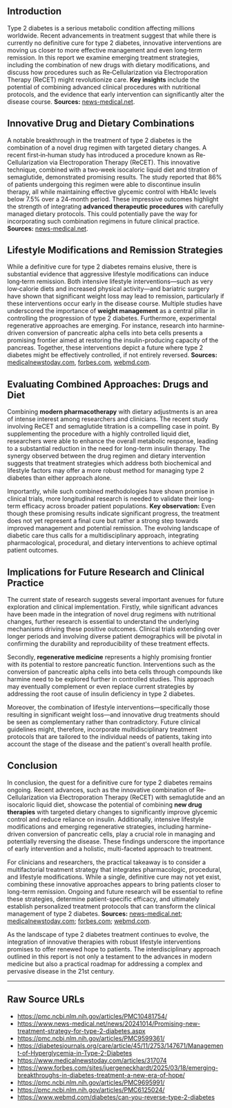 Introduction
------------
Type 2 diabetes is a serious metabolic condition affecting millions worldwide. Recent advancements in treatment suggest that while there is currently no definitive cure for type 2 diabetes, innovative interventions are moving us closer to more effective management and even long‐term remission. In this report we examine emerging treatment strategies, including the combination of new drugs with dietary modifications, and discuss how procedures such as Re‐Cellularization via Electroporation Therapy (ReCET) might revolutionize care. **Key insights** include the potential of combining advanced clinical procedures with nutritional protocols, and the evidence that early intervention can significantly alter the disease course. **Sources:** [news-medical.net](https://www.news-medical.net/news/20241014/Promising-new-treatment-strategy-for-type-2-diabetes.aspx).

Innovative Drug and Dietary Combinations
-------------------------------------------
A notable breakthrough in the treatment of type 2 diabetes is the combination of a novel drug regimen with targeted dietary changes. A recent first‐in‐human study has introduced a procedure known as Re‐Cellularization via Electroporation Therapy (ReCET). This innovative technique, combined with a two‐week isocaloric liquid diet and titration of semaglutide, demonstrated promising results. The study reported that 86% of patients undergoing this regimen were able to discontinue insulin therapy, all while maintaining effective glycemic control with HbA1c levels below 7.5% over a 24‐month period. These impressive outcomes highlight the strength of integrating **advanced therapeutic procedures** with carefully managed dietary protocols. This could potentially pave the way for incorporating such combination regimens in future clinical practice. **Sources:** [news-medical.net](https://www.news-medical.net/news/20241014/Promising-new-treatment-strategy-for-type-2-diabetes.aspx).

Lifestyle Modifications and Remission Strategies
-------------------------------------------------
While a definitive cure for type 2 diabetes remains elusive, there is substantial evidence that aggressive lifestyle modifications can induce long‐term remission. Both intensive lifestyle interventions—such as very low‐calorie diets and increased physical activity—and bariatric surgery have shown that significant weight loss may lead to remission, particularly if these interventions occur early in the disease course. Multiple studies have underscored the importance of **weight management** as a central pillar in controlling the progression of type 2 diabetes. Furthermore, experimental regenerative approaches are emerging. For instance, research into harmine‐driven conversion of pancreatic alpha cells into beta cells presents a promising frontier aimed at restoring the insulin-producing capacity of the pancreas. Together, these interventions depict a future where type 2 diabetes might be effectively controlled, if not entirely reversed. **Sources:** [medicalnewstoday.com](https://www.medicalnewstoday.com/articles/317074), [forbes.com](https://www.forbes.com/sites/juergeneckhardt/2025/03/18/emerging-breakthroughs-in-diabetes-treatment-a-new-era-of-hope/), [webmd.com](https://www.webmd.com/diabetes/can-you-reverse-type-2-diabetes).

Evaluating Combined Approaches: Drugs and Diet
-----------------------------------------------
Combining **modern pharmacotherapy** with dietary adjustments is an area of intense interest among researchers and clinicians. The recent study involving ReCET and semaglutide titration is a compelling case in point. By supplementing the procedure with a highly controlled liquid diet, researchers were able to enhance the overall metabolic response, leading to a substantial reduction in the need for long-term insulin therapy. The synergy observed between the drug regimen and dietary intervention suggests that treatment strategies which address both biochemical and lifestyle factors may offer a more robust method for managing type 2 diabetes than either approach alone.

Importantly, while such combined methodologies have shown promise in clinical trials, more longitudinal research is needed to validate their long-term efficacy across broader patient populations. **Key observation:** Even though these promising results indicate significant progress, the treatment does not yet represent a final cure but rather a strong step towards improved management and potential remission. The evolving landscape of diabetic care thus calls for a multidisciplinary approach, integrating pharmacological, procedural, and dietary interventions to achieve optimal patient outcomes.

Implications for Future Research and Clinical Practice
--------------------------------------------------------
The current state of research suggests several important avenues for future exploration and clinical implementation. Firstly, while significant advances have been made in the integration of novel drug regimens with nutritional changes, further research is essential to understand the underlying mechanisms driving these positive outcomes. Clinical trials extending over longer periods and involving diverse patient demographics will be pivotal in confirming the durability and reproducibility of these treatment effects.

Secondly, **regenerative medicine** represents a highly promising frontier with its potential to restore pancreatic function. Interventions such as the conversion of pancreatic alpha cells into beta cells through compounds like harmine need to be explored further in controlled studies. This approach may eventually complement or even replace current strategies by addressing the root cause of insulin deficiency in type 2 diabetes.

Moreover, the combination of lifestyle interventions—specifically those resulting in significant weight loss—and innovative drug treatments should be seen as complementary rather than contradictory. Future clinical guidelines might, therefore, incorporate multidisciplinary treatment protocols that are tailored to the individual needs of patients, taking into account the stage of the disease and the patient's overall health profile.

Conclusion
----------
In conclusion, the quest for a definitive cure for type 2 diabetes remains ongoing. Recent advances, such as the innovative combination of Re‐Cellularization via Electroporation Therapy (ReCET) with semaglutide and an isocaloric liquid diet, showcase the potential of combining **new drug therapies** with targeted dietary changes to significantly improve glycemic control and reduce reliance on insulin. Additionally, intensive lifestyle modifications and emerging regenerative strategies, including harmine-driven conversion of pancreatic cells, play a crucial role in managing and potentially reversing the disease. These findings underscore the importance of early intervention and a holistic, multi-faceted approach to treatment.

For clinicians and researchers, the practical takeaway is to consider a multifactorial treatment strategy that integrates pharmacologic, procedural, and lifestyle modifications. While a single, definitive cure may not yet exist, combining these innovative approaches appears to bring patients closer to long-term remission. Ongoing and future research will be essential to refine these strategies, determine patient-specific efficacy, and ultimately establish personalized treatment protocols that can transform the clinical management of type 2 diabetes. **Sources:** [news-medical.net](https://www.news-medical.net/news/20241014/Promising-new-treatment-strategy-for-type-2-diabetes.aspx); [medicalnewstoday.com](https://www.medicalnewstoday.com/articles/317074); [forbes.com](https://www.forbes.com/sites/juergeneckhardt/2025/03/18/emerging-breakthroughs-in-diabetes-treatment-a-new-era-of-hope/); [webmd.com](https://www.webmd.com/diabetes/can-you-reverse-type-2-diabetes).

As the landscape of type 2 diabetes treatment continues to evolve, the integration of innovative therapies with robust lifestyle interventions promises to offer renewed hope to patients. The interdisciplinary approach outlined in this report is not only a testament to the advances in modern medicine but also a practical roadmap for addressing a complex and pervasive disease in the 21st century.

---
## Raw Source URLs

- https://pmc.ncbi.nlm.nih.gov/articles/PMC10481754/
- https://www.news-medical.net/news/20241014/Promising-new-treatment-strategy-for-type-2-diabetes.aspx
- https://pmc.ncbi.nlm.nih.gov/articles/PMC9599361/
- https://diabetesjournals.org/care/article/45/11/2753/147671/Management-of-Hyperglycemia-in-Type-2-Diabetes
- https://www.medicalnewstoday.com/articles/317074
- https://www.forbes.com/sites/juergeneckhardt/2025/03/18/emerging-breakthroughs-in-diabetes-treatment-a-new-era-of-hope/
- https://pmc.ncbi.nlm.nih.gov/articles/PMC9695991/
- https://pmc.ncbi.nlm.nih.gov/articles/PMC6125024/
- https://www.webmd.com/diabetes/can-you-reverse-type-2-diabetes